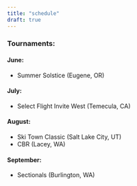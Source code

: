 ```yaml
---
title: "schedule"
draft: true
---
```



### Tournaments:


#### June:
- Summer Solstice (Eugene, OR)

#### July:
- Select Flight Invite West (Temecula, CA)

#### August:
- Ski Town Classic (Salt Lake City, UT)
- CBR (Lacey, WA)

#### September:
- Sectionals (Burlington, WA)
